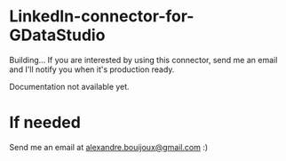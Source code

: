 # LinkedIn-connector-for-GDataStudio

Building...
If you are interested by using this connector, send me an email and I'll notify you when it's production ready.

Documentation not available yet.

# If needed

Send me an email at alexandre.bouijoux@gmail.com :)
